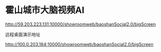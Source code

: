 # 霍山城市大脑视频AI

http://59.203.223.131:10000/showroomweb/baoshanSocial2.0/bigScreen

远程桌面演示地址

http://100.0.203.184:10000/showroomweb/baoshanSocial2.0/bigScreen